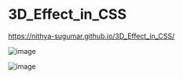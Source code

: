 # 3D_Effect_in_CSS
https://nithya-sugumar.github.io/3D_Effect_in_CSS/

![image](https://user-images.githubusercontent.com/103504901/207023468-5bfd0d76-20dd-48a4-8b3d-930f4fd8c886.png)

![image](https://user-images.githubusercontent.com/103504901/207023511-db76c5a2-65f9-4041-b4bf-3940d13353dd.png)


